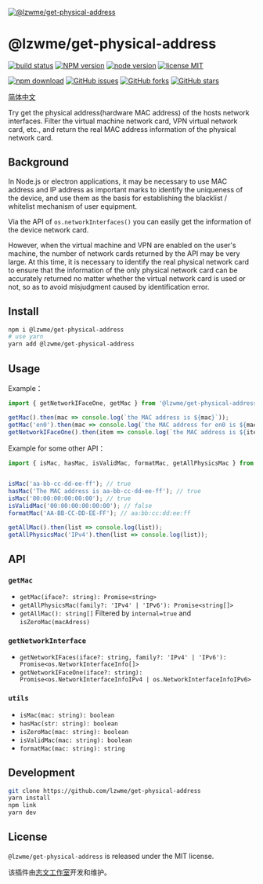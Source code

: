 [![@lzwme/get-physical-address](https://nodei.co/npm/@lzwme/get-physical-address.png)][npm-url]

# @lzwme/get-physical-address

[![build status](https://github.com/lzwme/get-physical-address/actions/workflows/node-ci.yml/badge.svg?branch=main)](https://github.com/lzwme/get-physical-address/actions/workflows/node-ci.yml)
[![NPM version][npm-badge]][npm-url]
[![node version][node-badge]][node-url]
[![license MIT](https://img.shields.io/github/license/lzwme/get-physical-address)](https://github.com/lzwme/get-physical-address)

[![npm download][download-badge]][download-url]
[![GitHub issues][issues-badge]][issues-url]
[![GitHub forks][forks-badge]][forks-url]
[![GitHub stars][stars-badge]][stars-url]


[简体中文](./.github/README_zh-CN.md)

Try get the physical address(hardware MAC address) of the hosts network interfaces. Filter the virtual machine network card, VPN virtual network card, etc., and return the real MAC address information of the physical network card.

## Background

In Node.js or electron applications, it may be necessary to use MAC address and IP address as important marks to identify the uniqueness of the device, and use them as the basis for establishing the blacklist / whitelist mechanism of user equipment.

Via the API of `os.networkInterfaces()` you can easily get the information of the device network card.

However, when the virtual machine and VPN are enabled on the user's machine, the number of network cards returned by the API may be very large. At this time, it is necessary to identify the real physical network card to ensure that the information of the only physical network card can be accurately returned no matter whether the virtual network card is used or not, so as to avoid misjudgment caused by identification error.

## Install

```bash
npm i @lzwme/get-physical-address
# use yarn
yarn add @lzwme/get-physical-address
```

## Usage

Example：

```ts
import { getNetworkIFaceOne, getMac } from '@lzwme/get-physical-address';

getMac().then(mac => console.log(`the MAC address is ${mac}`));
getMac('en0').then(mac => console.log(`the MAC address for en0 is ${mac}`));
getNetworkIFaceOne().then(item => console.log(`the MAC address is ${item.mac}, the IP address is ${item.address}`));
```

Example for some other API：

```ts
import { isMac, hasMac, isValidMac, formatMac, getAllPhysicsMac } from '@lzwme/get-physical-address';


isMac('aa-bb-cc-dd-ee-ff'); // true
hasMac('The MAC address is aa-bb-cc-dd-ee-ff'); // true
isMac('00:00:00:00:00:00'); // true
isValidMac('00:00:00:00:00:00'); // false
formatMac('AA-BB-CC-DD-EE-FF'); // aa:bb:cc:dd:ee:ff

getAllMac().then(list => console.log(list));
getAllPhysicsMac('IPv4').then(list => console.log(list));
```

## API

### `getMac`

- `getMac(iface?: string): Promise<string>`
- `getAllPhysicsMac(family?: 'IPv4' | 'IPv6'): Promise<string[]>`
- `getAllMac(): string[]` Filtered by `internal=true` and `isZeroMac(macAdress)`

### `getNetworkInterface`

- `getNetworkIFaces(iface?: string, family?: 'IPv4' | 'IPv6'): Promise<os.NetworkInterfaceInfo[]>`
- `getNetworkIFaceOne(iface?: string): Promise<os.NetworkInterfaceInfoIPv4 | os.NetworkInterfaceInfoIPv6>`

### `utils`

- `isMac(mac: string): boolean`
- `hasMac(str: string): boolean`
- `isZeroMac(mac: string): boolean`
- `isValidMac(mac: string): boolean`
- `formatMac(mac: string): string`

## Development

```bash
git clone https://github.com/lzwme/get-physical-address
yarn install
npm link
yarn dev
```

## License

`@lzwme/get-physical-address` is released under the MIT license.

该插件由[志文工作室](https://lzw.me)开发和维护。


[stars-badge]: https://img.shields.io/github/stars/lzwme/get-physical-address.svg
[stars-url]: https://github.com/lzwme/get-physical-address/stargazers
[forks-badge]: https://img.shields.io/github/forks/lzwme/get-physical-address.svg
[forks-url]: https://github.com/lzwme/get-physical-address/network
[issues-badge]: https://img.shields.io/github/issues/lzwme/get-physical-address.svg
[issues-url]: https://github.com/lzwme/get-physical-address/issues
[npm-badge]: https://img.shields.io/npm/v/@lzwme/get-physical-address.svg?style=flat-square
[npm-url]: https://npmjs.org/package/@lzwme/get-physical-address
[node-badge]: https://img.shields.io/badge/node.js-%3E=_12.0.0-green.svg?style=flat-square
[node-url]: https://nodejs.org/download/
[download-badge]: https://img.shields.io/npm/dm/@lzwme/get-physical-address.svg?style=flat-square
[download-url]: https://npmjs.org/package/@lzwme/get-physical-address
[bundlephobia-url]: https://bundlephobia.com/result?p=@lzwme/get-physical-address@latest
[bundlephobia-badge]: https://badgen.net/bundlephobia/minzip/@lzwme/get-physical-address@latest
